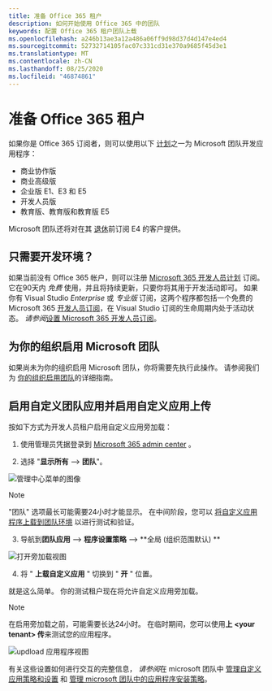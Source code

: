 ```yaml
---
title: 准备 Office 365 租户
description: 如何开始使用 Office 365 中的团队
keywords: 配置 Office 365 租户团队上载
ms.openlocfilehash: a246b13ae3a12a486a06ff9d98d37d4d147e4ed4
ms.sourcegitcommit: 52732714105fac07c331cd31e370a9685f45d3e1
ms.translationtype: MT
ms.contentlocale: zh-CN
ms.lasthandoff: 08/25/2020
ms.locfileid: "46874861"
---
```

# <a name="prepare-your-office-365-tenant"></a>准备 Office 365 租户

如果你是 Office 365 订阅者，则可以使用以下 [计划](https://products.office.com/business/compare-more-office-365-for-business-plans)之一为 Microsoft 团队开发应用程序：

* 商业协作版
* 商业高级版
* 企业版 E1、E3 和 E5
* 开发人员版
* 教育版、教育版和教育版 E5

Microsoft 团队还将对在其 [退休](https://support.office.com//article/important-information-for-office-365-enterprise-e4-customers-f9572348-43a2-43fa-a3d8-3b6c9c042147)前订阅 E4 的客户提供。

## <a name="just-need-a-development-environment"></a>只需要开发环境？

如果当前没有 Office 365 帐户，则可以注册 [Microsoft 365 开发人员计划](https://developer.microsoft.com/microsoft-365/dev-program) 订阅。 它在90天内 *免费* 使用，并且将持续更新，只要你将其用于开发活动即可。 如果你有 Visual Studio *Enterprise* 或 *专业版* 订阅，这两个程序都包括一个免费的 Microsoft 365 [开发人员订阅](https://aka.ms/MyVisualStudioBenefits)，在 Visual Studio 订阅的生命周期内处于活动状态。 *请参阅*[设置 Microsoft 365 开发人员订阅](https://docs.microsoft.com/office/developer-program/office-365-developer-program-get-started)。

## <a name="enable-microsoft-teams-for-your-organization"></a>为你的组织启用 Microsoft 团队 

如果尚未为你的组织启用 Microsoft 团队，你将需要先执行此操作。 请参阅我们为 [你的组织启用团队](/microsoftteams/enable-features-office-365)的详细指南。

## <a name="enable-custom-teams-apps-and-turn-on-custom-app-uploading"></a>启用自定义团队应用并启用自定义应用上传

按如下方式为开发人员租户启用自定义应用旁加载：

1. 使用管理员凭据登录到 [Microsoft 365 admin center](https://admin.microsoft.com/Adminportal/Home?source=applauncher#/homepage#/) 。 

2. 选择 "**显示所有**  -->  **团队**"。 

![管理中心菜单的图像](~/assets/images/prepare-test-tenant/admin-center.png)

> [!Note] 
> "团队" 选项最长可能需要24小时才能显示。 在中间阶段，您可以 [将自定义应用程序上载到团队环境](/microsoftteams/upload-custom-apps#validate) 以进行测试和验证。

3. 导航到**团队应用**  -->  **程序设置策略**  -->  **全局 (组织范围默认) **  

![打开旁加载视图](~/assets/images/prepare-test-tenant/turn-on-sideload.png)

4. 将 " **上载自定义应用** " 切换到 " **开** " 位置。

就是这么简单。 你的测试租户现在将允许自定义应用旁加载。

> [!Note] 
> 在启用旁加载之前，可能需要长达24小时。 在临时期间，您可以使用**上 \<your tenant> 传**来测试您的应用程序。

![updload 应用程序视图](~/assets/images/prepare-test-tenant/upload-for-contoso.png)

有关这些设置如何进行交互的完整信息， *请参阅*在 microsoft 团队中 [管理自定义应用策略和设置](https://docs.microsoft.com/microsoftteams/teams-custom-app-policies-and-settings) 和 [管理 microsoft 团队中的应用程序安装策略](https://docs.microsoft.com/microsoftteams/teams-app-setup-policies)。
